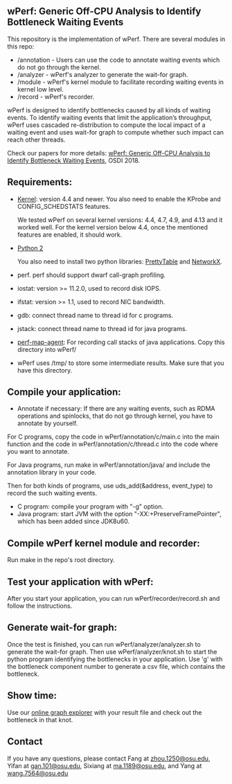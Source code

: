 ## wPerf: Generic Off-CPU Analysis to Identify Bottleneck Waiting Events

This repository is the implementation of wPerf.
There are several modules in this repo:
- /annotation - Users can use the code to annotate waiting events which do not go through the kernel.
- /analyzer - wPerf's analyzer to generate the wait-for graph.
- /module - wPerf's kernel module to facilitate recording waiting events in kernel low level.
- /record - wPerf's recorder.


wPerf is designed to identify bottlenecks caused by all kinds of waiting events.
To identify waiting events that limit the application’s throughput, wPerf uses cascaded re-distribution to compute
the local impact of a waiting event and uses wait-for graph to compute whether such impact can reach other threads.


Check our papers for more details: [wPerf: Generic Off-CPU Analysis to Identify Bottleneck Waiting Events](https://www.usenix.org/system/files/osdi18-zhou.pdf), OSDI 2018.

## Requirements:
- [Kernel](http://www.kernel.org/): version 4.4 and newer. You also need to enable the KProbe and CONFIG_SCHEDSTATS features.
  
  We tested wPerf on several kernel versions: 4.4, 4.7, 4.9, and 4.13 and it worked well. For the kernel version below 4.4, once the mentioned features are enabled, it should work.
- [Python 2](http://www.python.org/)

  You also need to install two python libraries: [PrettyTable](https://pypi.org/project/PrettyTable/) and [NetworkX](https://networkx.github.io/).
- perf. perf should support dwarf call-graph profiling.
- iostat: version >= 11.2.0, used to record disk IOPS.
- ifstat: version >= 1.1, used to record NIC bandwidth.
- gdb: connect thread name to thread id for c programs.
- jstack: connect thread name to thread id for java programs.
- [perf-map-agent](https://github.com/jvm-profiling-tools/perf-map-agent): For recording call stacks of java applications. Copy this directory into wPerf/
- wPerf uses /tmp/ to store some intermediate results. Make sure that you have this directory.

## Compile your application:
- Annotate if necessary: If there are any waiting events, such as RDMA operations and spinlocks, that do not go through kernel, you have to annotate by yourself.

For C programs, copy the code in wPerf/annotation/c/main.c into the main function and the code in wPerf/annotation/c/thread.c into the code where you want to annotate.

For Java programs, run make in wPerf/annotation/java/ and include the annotation library in your code.

Then for both kinds of programs, use uds_add(&address, event_type) to record the such waiting events.

- C program: compile your program with "-g" option.
- Java program: start JVM with the option "-XX:+PreserveFramePointer", which has been added since JDK8u60.

## Compile wPerf kernel module and recorder:
Run make in the repo's root directory.

## Test your application with wPerf:
After you start your application, you can run wPerf/recorder/record.sh and follow the instructions.

## Generate wait-for graph:
Once the test is finished, you can run wPerf/analyzer/analyzer.sh to generate the wait-for graph. 
Then use wPerf/analyzer/knot.sh to start the python program identifying the bottlenecks in your application. 
Use 'g' with the bottleneck component number to generate a csv file, which contains the bottleneck.

## Show time:
Use our [online graph explorer](https://osusyslab.github.io/wperf/) with your result file and check out the bottleneck in that knot.

## Contact
If you have any questions, please contact Fang at zhou.1250@osu.edu, Yifan at gan.101@osu.edu, Sixiang at ma.1189@osu.edu, and Yang at wang.7564@osu.edu
